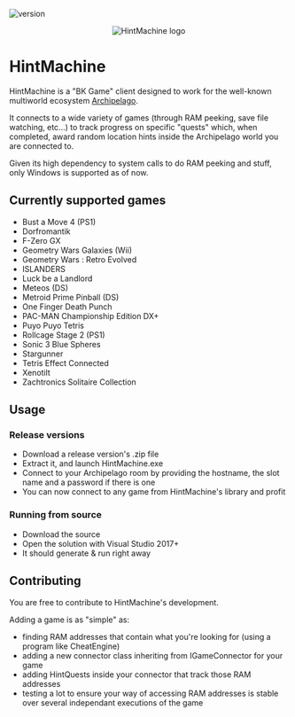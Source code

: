 ![version](https://img.shields.io/badge/Version-1.0.5-blue)

<p align="center">
  <img src="https://github.com/CalDrac/hintMachine/blob/master/HintMachine/Assets/logo_small.png?raw=true" alt="HintMachine logo"/>
</p>

# HintMachine

HintMachine is a "BK Game" client designed to work for the well-known multiworld ecosystem [Archipelago](https://github.com/ArchipelagoMW/Archipelago).

It connects to a wide variety of games (through RAM peeking, save file watching, etc...) to track progress on specific "quests" which, when completed, award random location hints inside the Archipelago world you are connected to.

Given its high dependency to system calls to do RAM peeking and stuff, only Windows is supported as of now.

## Currently supported games

- Bust a Move 4 (PS1)
- Dorfromantik
- F-Zero GX
- Geometry Wars Galaxies (Wii)
- Geometry Wars : Retro Evolved
- ISLANDERS
- Luck be a Landlord
- Meteos (DS)
- Metroid Prime Pinball (DS)
- One Finger Death Punch
- PAC-MAN Championship Edition DX+
- Puyo Puyo Tetris
- Rollcage Stage 2 (PS1)
- Sonic 3 Blue Spheres
- Stargunner
- Tetris Effect Connected
- Xenotilt
- Zachtronics Solitaire Collection

## Usage

### Release versions 

- Download a release version's .zip file
- Extract it, and launch HintMachine.exe
- Connect to your Archipelago room by providing the hostname, the slot name and a password if there is one
- You can now connect to any game from HintMachine's library and profit

### Running from source 

- Download the source 
- Open the solution with Visual Studio 2017+
- It should generate & run right away

## Contributing

You are free to contribute to HintMachine's development.

Adding a game is as "simple" as:
- finding RAM addresses that contain what you're looking for (using a program like CheatEngine)
- adding a new connector class inheriting from IGameConnector for your game
- adding HintQuests inside your connector that track those RAM addresses
- testing a lot to ensure your way of accessing RAM addresses is stable over several independant executions of the game
